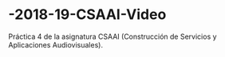 # -2018-19-CSAAI-Video
Práctica 4 de la asignatura CSAAI (Construcción de Servicios y Aplicaciones Audiovisuales). 
